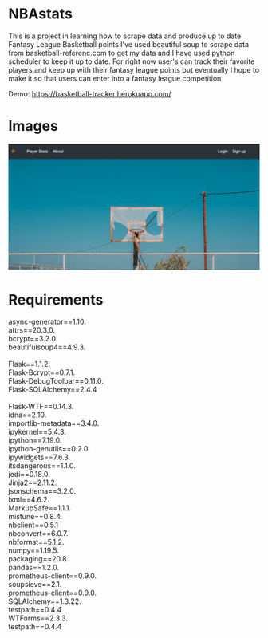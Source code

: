 # NBAstats
This is a project in learning how to scrape data and produce up to date Fantasy League Basketball points
I've used beautiful soup to scrape data from basketball-referenc.com to get my data and I have used python scheduler to keep it up to date.
For right now user's can track their favorite players and keep up with their fantasy league points but eventually I hope to make it so that
users can enter into a fantasy league competition 

Demo: https://basketball-tracker.herokuapp.com/

# Images

![Image of Home]( ./static/images/Home.png)
# Requirements

async-generator==1.10. <br/>
attrs==20.3.0.  <br/>
bcrypt==3.2.0.  <br/>
beautifulsoup4==4.9.3. <br/>      
Flask==1.1.2. <br/>
Flask-Bcrypt==0.7.1. <br/>
Flask-DebugToolbar==0.11.0.  <br/>
Flask-SQLAlchemy==2.4.4  <br/>  
Flask-WTF==0.14.3.  <br/>
idna==2.10.  <br/>
importlib-metadata==3.4.0.  <br/>
ipykernel==5.4.3.  <br/>
ipython==7.19.0.  <br/>
ipython-genutils==0.2.0.  <br/>
ipywidgets==7.6.3.  <br/>
itsdangerous==1.1.0.  <br/>
jedi==0.18.0.  <br/>
Jinja2==2.11.2.  <br/>
jsonschema==3.2.0.  <br/>
lxml==4.6.2.  <br/>
MarkupSafe==1.1.1.  <br/>
mistune==0.8.4.  <br/>
nbclient==0.5.1   <br/>
nbconvert==6.0.7.  <br/>
nbformat==5.1.2.  <br/>
numpy==1.19.5.  <br/>
packaging==20.8.  <br/>
pandas==1.2.0.  <br/>
prometheus-client==0.9.0.  <br/>
soupsieve==2.1.  <br/>
prometheus-client==0.9.0.  <br/>
SQLAlchemy==1.3.22.  <br/>
testpath==0.4.4 <br/>
WTForms==2.3.3.  <br/>
testpath==0.4.4 <br/>
